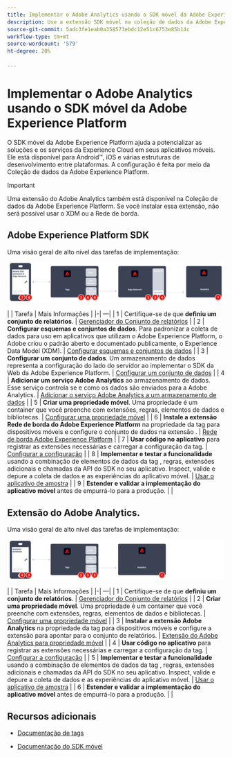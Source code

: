 ```yaml
---
title: Implementar o Adobe Analytics usando o SDK móvel da Adobe Experience Platform
description: Use a extensão SDK móvel na coleção de dados da Adobe Experience Platform para enviar dados ao Adobe Analytics.
source-git-commit: 5adc3fe1eab0a358573ebdc12e51c6753e85b14c
workflow-type: tm+mt
source-wordcount: '579'
ht-degree: 20%

---
```


# Implementar o Adobe Analytics usando o SDK móvel da Adobe Experience Platform

O SDK móvel da Adobe Experience Platform ajuda a potencializar as soluções e os serviços da Experience Cloud em seus aplicativos móveis. Ele está disponível para Android™, iOS e várias estruturas de desenvolvimento entre plataformas. A configuração é feita por meio da Coleção de dados da Adobe Experience Platform.
>[!IMPORTANT]
>
>Uma extensão do Adobe Analytics também está disponível na Coleção de dados da Adobe Experience Platform. Se você instalar essa extensão, não será possível usar o XDM ou a Rede de borda.

## Adobe Experience Platform SDK

Uma visão geral de alto nível das tarefas de implementação:

![Adobe Analytics usando o fluxo de trabalho de extensão do Analytics](../../assets/mobilesdk-annotated.png)

| | Tarefa | Mais Informações | |-| —| | 1 | Certifique-se de que **definiu um conjunto de relatórios**. | [Gerenciador do Conjunto de relatórios](../../../admin/admin/c-manage-report-suites/report-suites-admin.md) | | 2 | **Configurar esquemas e conjuntos de dados**. Para padronizar a coleta de dados para uso em aplicativos que utilizam o Adobe Experience Platform, o Adobe criou o padrão aberto e documentado publicamente, o Experience Data Model (XDM). | [Configurar esquemas e conjuntos de dados](https://developer.adobe.com/client-sdks/documentation/getting-started/set-up-schemas-and-datasets/) | | 3 | **Configurar um conjunto de dados**. Um armazenamento de dados representa a configuração do lado do servidor ao implementar o SDK da Web da Adobe Experience Platform. | [Configurar um conjunto de dados](https://experienceleague.adobe.com/docs/experience-platform/edge/datastreams/configure.html?lang=en) | | 4 | **Adicionar um serviço Adobe Analytics** ao armazenamento de dados. Esse serviço controla se e como os dados são enviados para a Adobe Analytics. | [Adicionar o serviço Adobe Analytics a um armazenamento de dados](https://experienceleague.adobe.com/docs/experience-platform/edge/datastreams/configure.html?lang=en#analytics) | | 5 | **Criar uma propriedade móvel**. Uma propriedade é um container que você preenche com extensões, regras, elementos de dados e bibliotecas. | [Configurar uma propriedade móvel](https://developer.adobe.com/client-sdks/documentation/getting-started/create-a-mobile-property/) | | 6 | **Instale a extensão Rede de borda do Adobe Experience Platform** na propriedade da tag para dispositivos móveis e configure o conjunto de dados na extensão . | [Rede de borda Adobe Experience Platform](https://developer.adobe.com/client-sdks/documentation/edge-network/) | | 7 | **Usar código no aplicativo** para registrar as extensões necessárias e carregar a configuração da tag. | [Configurar a configuração](https://developer.adobe.com/client-sdks/documentation/user-guides/getting-started-with-platform/overview/#set-up-the-configuration) | | 8 | **Implementar e testar a funcionalidade** usando a combinação de elementos de dados da tag , regras, extensões adicionais e chamadas da API do SDK no seu aplicativo. Inspect, valide e depure a coleta de dados e as experiências do aplicativo móvel. | [Usar o aplicativo de amostra](https://developer.adobe.com/client-sdks/documentation/user-guides/getting-started-with-platform/overview/#use-the-sample-application) | | 9 | **Estender e validar a implementação do aplicativo móvel** antes de empurrá-lo para a produção. | |


## Extensão do Adobe Analytics.

Uma visão geral de alto nível das tarefas de implementação:

![Adobe Analytics usando o fluxo de trabalho de extensão do Analytics](../../assets/mobilesdk-analytics-annotated.png)

| | Tarefa | Mais Informações | |-| —| | 1 | Certifique-se de que **definiu um conjunto de relatórios**. | [Gerenciador do Conjunto de relatórios](../../../admin/admin/c-manage-report-suites/report-suites-admin.md) | | 2 | **Criar uma propriedade móvel**. Uma propriedade é um container que você preenche com extensões, regras, elementos de dados e bibliotecas. | [Configurar uma propriedade móvel](https://developer.adobe.com/client-sdks/documentation/getting-started/create-a-mobile-property/) | | 3 | **Instalar a extensão Adobe Analytics** na propriedade da tag para dispositivos móveis e configure a extensão para apontar para o conjunto de relatórios. | [Extensão do Adobe Analytics para propriedade móvel](https://developer.adobe.com/client-sdks/documentation/adobe-analytics/) | | 4 | **Usar código no aplicativo** para registrar as extensões necessárias e carregar a configuração da tag. | [Configurar a configuração](https://developer.adobe.com/client-sdks/documentation/user-guides/getting-started-with-platform/overview/#set-up-the-configuration) | | 5 | **Implementar e testar a funcionalidade** usando a combinação de elementos de dados da tag , regras, extensões adicionais e chamadas da API do SDK no seu aplicativo. Inspect, valide e depure a coleta de dados e as experiências do aplicativo móvel. | [Usar o aplicativo de amostra](https://developer.adobe.com/client-sdks/documentation/user-guides/getting-started-with-platform/overview/#use-the-sample-application) | | 6 | **Estender e validar a implementação do aplicativo móvel** antes de empurrá-lo para a produção. | |

## Recursos adicionais

- [Documentação de tags](https://experienceleague.adobe.com/docs/experience-platform/tags/home.html?lang=pt-BR#)

- [Documentação do SDK móvel](https://developer.adobe.com/client-sdks/documentation/)



